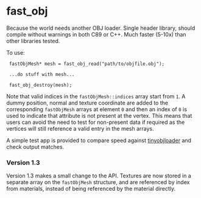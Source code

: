 # fast_obj

Because the world needs another OBJ loader.
Single header library, should compile without warnings in both C89 or C++.
Much faster (5-10x) than other libraries tested.

To use:

     fastObjMesh* mesh = fast_obj_read("path/to/objfile.obj");

     ...do stuff with mesh...

     fast_obj_destroy(mesh);

Note that valid indices in the `fastObjMesh::indices` array start from `1`.  A dummy position, normal and
texture coordinate are added to the corresponding `fastObjMesh` arrays at element `0` and then an index
of `0` is used to indicate that attribute is not present at the vertex.  This means that users can avoid
the need to test for non-present data if required as the vertices will still reference a valid entry in
the mesh arrays.

A simple test app is provided to compare speed against [tinyobjloader](https://github.com/syoyo/tinyobjloader) and
check output matches.

### Version 1.3

Version 1.3 makes a small change to the API.  Textures are now stored in a separate array on the
`fastObjMesh` structure, and are referenced by index from materials, instead of being referenced
by the material directly.

